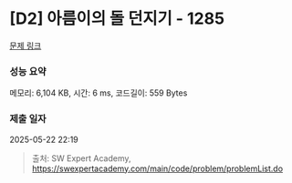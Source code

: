 # [D2] 아름이의 돌 던지기 - 1285 

[문제 링크](https://swexpertacademy.com/main/code/problem/problemDetail.do?contestProbId=AV18-stqI8oCFAZN) 

### 성능 요약

메모리: 6,104 KB, 시간: 6 ms, 코드길이: 559 Bytes

### 제출 일자

2025-05-22 22:19



> 출처: SW Expert Academy, https://swexpertacademy.com/main/code/problem/problemList.do